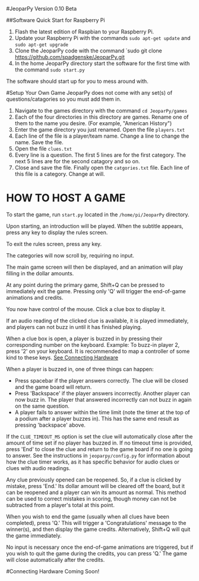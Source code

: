#JeoparPy 
Version 0.10 Beta

##Software Quick Start for Raspberry Pi
1. Flash the latest edition of Raspbian to your Raspberry Pi.
2. Update your Raspberry Pi with the commands `sudo apt-get update` and `sudo apt-get upgrade`
3. Clone the JeoparPy code with the command `sudo git clone https://github.com/spadgenske/JeoparPy.git
4. In the home JeoparPy directory start the software for the first time with the command `sudo start.py`

The software should start up for you to mess around with.

#Setup Your Own Game
JeoparPy does not come with any set(s) of questions/catagories so you must add them in. </br>

1. Navigate to the games directory with the command `cd JeoparPy/games`</br>
2. Each of the four directories in this directory are games. Rename one of them to the name you desire. (For 
example, "American History")</br>
3. Enter the game directory you just renamed. Open the file `players.txt`</br>
4. Each line of the file is a player/team name. Change a line to change the name. Save the file.<br/>
5. Open the file `clues.txt`</br>
6. Every line is a question. The first 5 lines are for the first category. The next 5 lines are for the second 
catagory and so on.</br>
7. Close and save the file. Finally open the `catgories.txt` file. Each line of this file is a category. Change
at will.</br>

HOW TO HOST A GAME
==================
To start the game, run ``start.py`` located in the `/home/pi/JeoparPy` directory.

Upon starting, an introduction will be played. 
When the subtitle appears, press any key to display the rules screen.

To exit the rules screen, press any key.

The categories will now scroll by, requiring no input.

The main game screen will then be displayed, and an animation will play 
filling in the dollar amounts.

At any point during the primary game, Shift+Q can be pressed to 
immediately exit the game. Pressing only 'Q' will trigger the 
end-of-game animations and credits.

You now have control of the mouse. Click a clue box to display it.

If an audio reading of the clicked clue is available, it is played 
immediately, and players can not buzz in until it has finished playing.

When a clue box is open, a player is buzzed in by pressing their corresponding
number on the keyboard. Example: To buzz-in player 2, press '2' on your 
keyboard. It is recommended to map a controller of some kind to these keys. <a href="https://github.com/spadgenske/Jeopardy#connecting-hardware">See Connecting Hardware</a>

When a player is buzzed in, one of three things can happen:

* Press spacebar if the player answers correctly. The clue will be closed and
  the game board will return.
* Press 'Backspace' if the player answers incorrectly. Another player can now 
  buzz in. The player that answered incorrectly can not buzz in again on the 
  same question.
* A player fails to answer within the time limit (note the timer at the top
  of a podium after a player buzzes in). This has the same end result as
  pressing 'backspace' above.

If the ``CLUE_TIMEOUT_MS`` option is set the clue will automatically close 
after the amount of time set if no player has buzzed in. If no timeout time is
provided, press 'End' to close the clue and return to the game board if no one
is going to answer. See the instructions in ``jeoparpy/config.py`` for
information about how the clue timer works, as it has specific behavior for
audio clues or clues with audio readings.

Any clue previously opened can be reopened. 
So, if a clue is clicked by mistake, press 'End.' Its dollar amount will be 
cleared off the board, but it can be reopened and a player can win its amount 
as normal. This method can be used to correct mistakes in scoring, though 
money can not be subtracted from a player's total at this point.

When you wish to end the game (usually when all clues have been completed), 
press 'Q.' This will trigger a 'Congratulations' message to the winner(s), 
and then display the game credits. Alternatively, Shift+Q will quit the game 
immediately.

No input is necessary once the end-of-game animations are triggered, but if 
you wish to quit the game during the credits, you can press 'Q.' The game will
close automatically after the credits.

#Connecting Hardware
Coming Soon!

